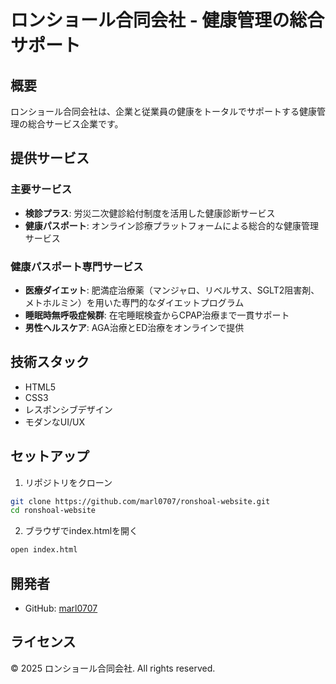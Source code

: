 # ロンショール合同会社 - 健康管理の総合サポート

## 概要

ロンショール合同会社は、企業と従業員の健康をトータルでサポートする健康管理の総合サービス企業です。

## 提供サービス

### 主要サービス
- **検診プラス**: 労災二次健診給付制度を活用した健康診断サービス
- **健康パスポート**: オンライン診療プラットフォームによる総合的な健康管理サービス

### 健康パスポート専門サービス
- **医療ダイエット**: 肥満症治療薬（マンジャロ、リベルサス、SGLT2阻害剤、メトホルミン）を用いた専門的なダイエットプログラム
- **睡眠時無呼吸症候群**: 在宅睡眠検査からCPAP治療まで一貫サポート
- **男性ヘルスケア**: AGA治療とED治療をオンラインで提供

## 技術スタック

- HTML5
- CSS3
- レスポンシブデザイン
- モダンなUI/UX

## セットアップ

1. リポジトリをクローン
```bash
git clone https://github.com/marl0707/ronshoal-website.git
cd ronshoal-website
```

2. ブラウザでindex.htmlを開く
```bash
open index.html
```

## 開発者

- GitHub: [marl0707](https://github.com/marl0707)

## ライセンス

© 2025 ロンショール合同会社. All rights reserved. 